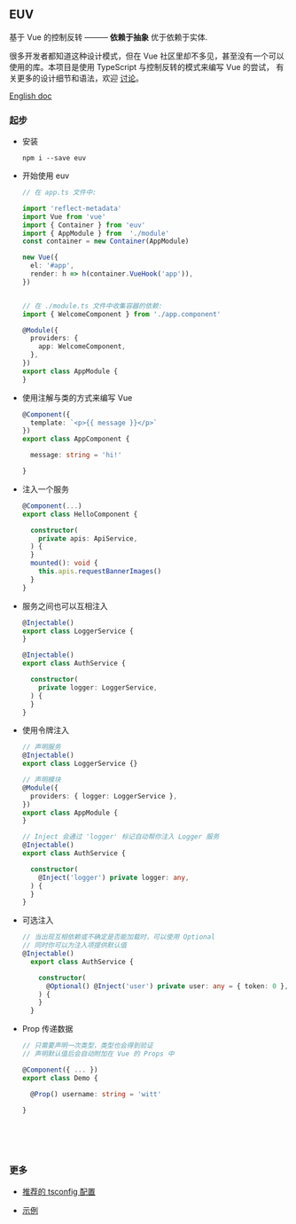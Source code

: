 ## EUV
基于 Vue 的控制反转 ——— **依赖于抽象** 优于依赖于实体.

很多开发者都知道这种设计模式，但在 Vue 社区里却不多见，甚至没有一个可以使用的库。本项目是使用 TypeScript 与控制反转的模式来编写 Vue 的尝试，
有关更多的设计细节和语法，欢迎 [讨论](https://github.com/DhyanaChina/euv/issues/new)。

[English doc](README_US.md)

### 起步

- 安装

  `npm i --save euv`

- 开始使用 euv

  ```typescript
  // 在 app.ts 文件中:

  import 'reflect-metadata'
  import Vue from 'vue'
  import { Container } from 'euv'
  import { AppModule } from  './module'
  const container = new Container(AppModule)

  new Vue({
    el: '#app',
    render: h => h(container.VueHook('app')),
  })


  // 在 ./module.ts 文件中收集容器的依赖:
  import { WelcomeComponent } from './app.component'

  @Module({
    providers: {
      app: WelcomeComponent,
    },
  })
  export class AppModule {
  }

  ```

- 使用注解与类的方式来编写 Vue

  ```typescript
  @Component({
    template: `<p>{{ message }}</p>`
  })
  export class AppComponent {

    message: string = 'hi!'

  }
  ```

- 注入一个服务

  ```typescript
  @Component(...)
  export class HelloComponent {

    constructor(
      private apis: ApiService,
    ) {
    }
    mounted(): void {
      this.apis.requestBannerImages()
    }
  }
  ```

- 服务之间也可以互相注入

  ```typescript
  @Injectable()
  export class LoggerService {
  }

  @Injectable()
  export class AuthService {

    constructor(
      private logger: LoggerService,
    ) {
    }
  }
  ```

- 使用令牌注入

  ```typescript
  // 声明服务
  @Injectable()
  export class LoggerService {}

  // 声明模块
  @Module({
    providers: { logger: LoggerService },
  })
  export class AppModule {
  }

  // Inject 会通过 'logger' 标记自动帮你注入 Logger 服务
  @Injectable()
  export class AuthService {

    constructor(
      @Inject('logger') private logger: any,
    ) {
    }
  }
  ```

- 可选注入

  ```typescript
  // 当出现互相依赖或不确定是否能加载时，可以使用 Optional
  // 同时你可以为注入项提供默认值
  @Injectable()
    export class AuthService {

      constructor(
        @Optional() @Inject('user') private user: any = { token: 0 },
      ) {
      }
    }
  ```

- Prop 传递数据

  ```typescript
  // 只需要声明一次类型，类型也会得到验证
  // 声明默认值后会自动附加在 Vue 的 Props 中

  @Component({ ... })
  export class Demo {

    @Prop() username: string = 'witt'

  }
  ```

<br/>
<br/>
<br/>

### 更多
  
- [推荐的 tsconfig 配置](https://github.com/DhyanaChina/euv/blob/master/examples/tsconfig.json) 
  
- [示例](https://github.com/DhyanaChina/euv/tree/master/examples)
  
  
 
   




